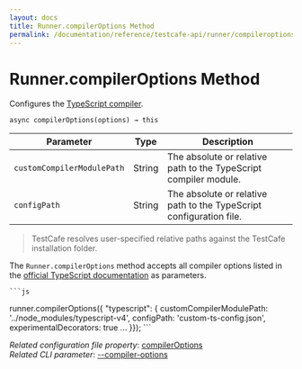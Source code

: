 ```yaml
---
layout: docs
title: Runner.compilerOptions Method
permalink: /documentation/reference/testcafe-api/runner/compileroptions.html
---
```

# Runner.compilerOptions Method

Configures the [TypeScript compiler](../../../guides/concepts/typescript-and-coffeescript.md#customize-compiler-options).

```text
async compilerOptions(options) → this
```

Parameter | Type   | Description
--------- | ------ | ---------------------
`customCompilerModulePath` |  String | The absolute or relative path to the TypeScript compiler module.
`configPath` | String | The absolute or relative path to the TypeScript configuration file.

> TestCafe resolves user-specified relative paths against the TestCafe installation folder.

The `Runner.compilerOptions` method accepts all compiler options listed in the [official TypeScript documentation](https://www.typescriptlang.org/docs/handbook/compiler-options.html) as parameters.

    ```js
   runner.compilerOptions({
    "typescript": {
        customCompilerModulePath: '../node_modules/typescript-v4',
        configPath: 'custom-ts-config.json',
        experimentalDecorators: true
     ...
     }});
     ```

*Related configuration file property*: [compilerOptions](../../configuration-file.md#compileroptions)  
*Related CLI parameter*: [--compiler-options](../../command-line-interface.md#--compiler-options)

